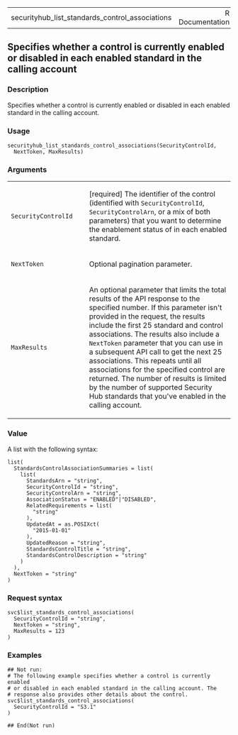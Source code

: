 <table style="width: 100%;">
<tbody>
<tr class="odd">
<td>securityhub_list_standards_control_associations</td>
<td style="text-align: right;">R Documentation</td>
</tr>
</tbody>
</table>

## Specifies whether a control is currently enabled or disabled in each enabled standard in the calling account

### Description

Specifies whether a control is currently enabled or disabled in each
enabled standard in the calling account.

### Usage

    securityhub_list_standards_control_associations(SecurityControlId,
      NextToken, MaxResults)

### Arguments

<table>
<colgroup>
<col style="width: 35%" />
<col style="width: 65%" />
</colgroup>
<tbody>
<tr class="odd">
<td><code
id="securityhub_list_standards_control_associations_:_SecurityControlId">SecurityControlId</code></td>
<td><p>[required] The identifier of the control (identified with
<code>SecurityControlId</code>, <code>SecurityControlArn</code>, or a
mix of both parameters) that you want to determine the enablement status
of in each enabled standard.</p></td>
</tr>
<tr class="even">
<td><code
id="securityhub_list_standards_control_associations_:_NextToken">NextToken</code></td>
<td><p>Optional pagination parameter.</p></td>
</tr>
<tr class="odd">
<td><code
id="securityhub_list_standards_control_associations_:_MaxResults">MaxResults</code></td>
<td><p>An optional parameter that limits the total results of the API
response to the specified number. If this parameter isn't provided in
the request, the results include the first 25 standard and control
associations. The results also include a <code>NextToken</code>
parameter that you can use in a subsequent API call to get the next 25
associations. This repeats until all associations for the specified
control are returned. The number of results is limited by the number of
supported Security Hub standards that you've enabled in the calling
account.</p></td>
</tr>
</tbody>
</table>

### Value

A list with the following syntax:

    list(
      StandardsControlAssociationSummaries = list(
        list(
          StandardsArn = "string",
          SecurityControlId = "string",
          SecurityControlArn = "string",
          AssociationStatus = "ENABLED"|"DISABLED",
          RelatedRequirements = list(
            "string"
          ),
          UpdatedAt = as.POSIXct(
            "2015-01-01"
          ),
          UpdatedReason = "string",
          StandardsControlTitle = "string",
          StandardsControlDescription = "string"
        )
      ),
      NextToken = "string"
    )

### Request syntax

    svc$list_standards_control_associations(
      SecurityControlId = "string",
      NextToken = "string",
      MaxResults = 123
    )

### Examples

    ## Not run: 
    # The following example specifies whether a control is currently enabled
    # or disabled in each enabled standard in the calling account. The
    # response also provides other details about the control.
    svc$list_standards_control_associations(
      SecurityControlId = "S3.1"
    )

    ## End(Not run)
